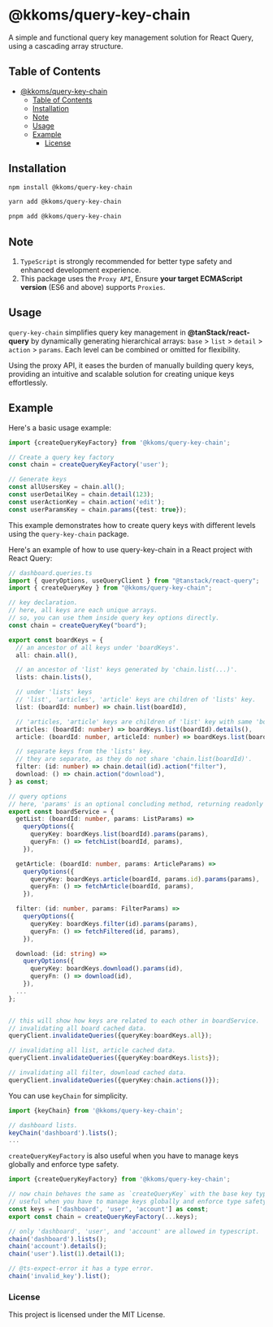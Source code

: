 # @kkoms/query-key-chain

A simple and functional query key management solution for React Query, using a cascading array structure.

## Table of Contents

- [@kkoms/query-key-chain](#kkomsquery-key-chain)
  - [Table of Contents](#table-of-contents)
  - [Installation](#installation)
  - [Note](#note)
  - [Usage](#usage)
  - [Example](#example)
    - [License](#license)

## Installation

```sh
npm install @kkoms/query-key-chain

yarn add @kkoms/query-key-chain

pnpm add @kkoms/query-key-chain

```

## Note

1. `TypeScript` is strongly recommended for better type safety and enhanced development experience.
2. This package uses the `Proxy API`, Ensure **your target ECMAScript version** (ES6 and above) supports `Proxies`.

## Usage

`query-key-chain` simplifies query key management in **@tanStack/react-query** by dynamically generating hierarchical arrays: `base` > `list` > `detail` > `action` > `params`. Each level can be combined or omitted for flexibility.

Using the proxy API, it eases the burden of manually building query keys, providing an intuitive and scalable solution for creating unique keys effortlessly.

## Example

Here's a basic usage example:

```typescript
import {createQueryKeyFactory} from '@kkoms/query-key-chain';

// Create a query key factory
const chain = createQueryKeyFactory('user');

// Generate keys
const allUsersKey = chain.all();
const userDetailKey = chain.detail(123);
const userActionKey = chain.action('edit');
const userParamsKey = chain.params({test: true});
```

This example demonstrates how to create query keys with different levels using the `query-key-chain` package.

Here's an example of how to use query-key-chain in a React project with React Query:

```typescript
// dashboard.queries.ts
import { queryOptions, useQueryClient } from "@tanstack/react-query";
import { createQueryKey } from "@kkoms/query-key-chain";

// key declaration.
// here, all keys are each unique arrays.
// so, you can use them inside query key options directly.
const chain = createQueryKey("board");

export const boardKeys = {
  // an ancestor of all keys under 'boardKeys'.
  all: chain.all(),

  // an ancestor of 'list' keys generated by 'chain.list(...)'.
  lists: chain.lists(),

  // under 'lists' keys
  // 'list', 'articles', 'article' keys are children of 'lists' key.
  list: (boardId: number) => chain.list(boardId),

  // 'articles, 'article' keys are children of 'list' key with same 'boardId'.
  articles: (boardId: number) => boardKeys.list(boardId).details(),
  article: (boardId: number, articleId: number) => boardKeys.list(boardId).detail(articleId),

  // separate keys from the 'lists' key.
  // they are separate, as they do not share 'chain.list(boardId)'.
  filter: (id: number) => chain.detail(id).action("filter"),
  download: () => chain.action("download"),
} as const;

// query options
// here, 'params' is an optional concluding method, returning readonly array of values.
export const boardService = {
  getList: (boardId: number, params: ListParams) =>
    queryOptions({
      queryKey: boardKeys.list(boardId).params(params),
      queryFn: () => fetchList(boardId, params),
    }),

  getArticle: (boardId: number, params: ArticleParams) =>
    queryOptions({
      queryKey: boardKeys.article(boardId, params.id).params(params),
      queryFn: () => fetchArticle(boardId, params),
    }),

  filter: (id: number, params: FilterParams) =>
    queryOptions({
      queryKey: boardKeys.filter(id).params(params),
      queryFn: () => fetchFiltered(id, params),
    }),

  download: (id: string) =>
    queryOptions({
      queryKey: boardKeys.download().params(id),
      queryFn: () => download(id),
    }),
  ...
};


// this will show how keys are related to each other in boardService.
// invalidating all board cached data.
queryClient.invalidateQueries({queryKey:boardKeys.all});

// invalidating all list, article cached data.
queryClient.invalidateQueries({queryKey:boardKeys.lists});

// invalidating all filter, download cached data.
queryClient.invalidateQueries({queryKey:chain.actions()});


```

You can use `keyChain` for simplicity.

```typescript
import {keyChain} from '@kkoms/query-key-chain';

// dashboard lists.
keyChain('dashboard').lists();
...

```

`createQueryKeyFactory` is also useful when you have to manage keys globally and enforce type safety.

```typescript
import {createQueryKeyFactory} from '@kkoms/query-key-chain';

// now chain behaves the same as `createQueryKey` with the base key types 'dashboard', 'user', and 'account'.
// useful when you have to manage keys globally and enforce type safety.
const keys = ['dashboard', 'user', 'account'] as const;
export const chain = createQueryKeyFactory(...keys);

// only 'dashboard', 'user', and 'account' are allowed in typescript.
chain('dashboard').lists();
chain('account').details();
chain('user').list(1).detail(1);

// @ts-expect-error it has a type error.
chain('invalid_key').list();
```

### License

This project is licensed under the MIT License.
